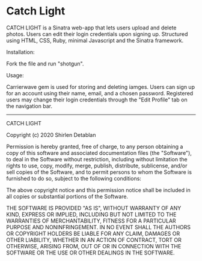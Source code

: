 # Catch Light

CATCH LIGHT is a Sinatra web-app that lets users upload and delete photos. Users can edit their login credentials upon signing up. 
Structured using HTML, CSS, Ruby, minimal Javascript and the Sinatra framework.

Installation:

Fork the file and run "shotgun".

Usage:

Carrierwave gem is used for storing and deleting iamges. Users can sign up for an account using their name, email, and a chosen password. Registered users may change their login credentials through the "Edit Profile" tab on the navigation bar.



____________________________

CATCH LIGHT

Copyright (c) 2020 Shirlen Detablan

Permission is hereby granted, free of charge, to any person obtaining a copy
of this software and associated documentation files (the "Software"), to deal
in the Software without restriction, including without limitation the rights
to use, copy, modify, merge, publish, distribute, sublicense, and/or sell
copies of the Software, and to permit persons to whom the Software is
furnished to do so, subject to the following conditions:

The above copyright notice and this permission notice shall be included in all
copies or substantial portions of the Software.

THE SOFTWARE IS PROVIDED "AS IS", WITHOUT WARRANTY OF ANY KIND, EXPRESS OR
IMPLIED, INCLUDING BUT NOT LIMITED TO THE WARRANTIES OF MERCHANTABILITY,
FITNESS FOR A PARTICULAR PURPOSE AND NONINFRINGEMENT. IN NO EVENT SHALL THE
AUTHORS OR COPYRIGHT HOLDERS BE LIABLE FOR ANY CLAIM, DAMAGES OR OTHER
LIABILITY, WHETHER IN AN ACTION OF CONTRACT, TORT OR OTHERWISE, ARISING FROM,
OUT OF OR IN CONNECTION WITH THE SOFTWARE OR THE USE OR OTHER DEALINGS IN THE
SOFTWARE.
